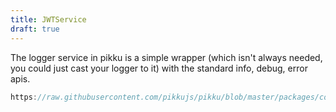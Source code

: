 ```yaml
---
title: JWTService
draft: true
---
```


The logger service in pikku is a simple wrapper (which isn't always needed, you could just cast your logger to it) with the standard info, debug, error apis.

```typescript reference title="jwt-service.ts"
https://raw.githubusercontent.com/pikkujs/pikku/blob/master/packages/core/src/services/jwt-service.ts
```
